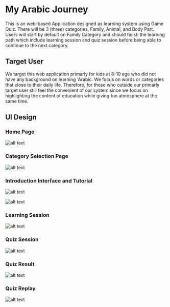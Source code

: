 # My Arabic Journey

This is an web-based Application designed as learning system using Game Quiz. There will be 3 (three) categories, Family, Animal, and Body Part. Users will start
by default on Family Category and should finish the learning path which include learning session and quiz session before being able to continue to the next
category. 

## Target User

We target this web application primarly for kids at 8-10 age who did not have any background on learning 'Arabic. We focus on words or categories that close to 
their daily life. Therefore, for those who outside our primarly target user still feel the convenient of our system since we focus on highlighting the content 
of education while giving fun atmosphere at the same time.

## UI Design

### Home Page
![alt text](https://github.com/Pieter-T-211401015/ArabicJourney/blob/df5b98886199ef427f83b176263b4bdaffbfe2ff/Screenshot%20UI/Screenshot%20(1).png)

### Category Selection Page
![alt text](https://github.com/Pieter-T-211401015/ArabicJourney/blob/df5b98886199ef427f83b176263b4bdaffbfe2ff/Screenshot%20UI/Screenshot%20(2).png)

### Introduction Interface and Tutorial
![alt text](https://github.com/Pieter-T-211401015/ArabicJourney/blob/df5b98886199ef427f83b176263b4bdaffbfe2ff/Screenshot%20UI/Screenshot%20(3).png)

![alt text](https://github.com/Pieter-T-211401015/ArabicJourney/blob/df5b98886199ef427f83b176263b4bdaffbfe2ff/Screenshot%20UI/Screenshot%20(4).png)

### Learning Session
![alt text](https://github.com/Pieter-T-211401015/ArabicJourney/blob/df5b98886199ef427f83b176263b4bdaffbfe2ff/Screenshot%20UI/Screenshot%20(5).png)

### Quiz Session
![alt text](https://github.com/Pieter-T-211401015/ArabicJourney/blob/df5b98886199ef427f83b176263b4bdaffbfe2ff/Screenshot%20UI/Screenshot%20(6).png)

### Quiz Result
![alt text](https://github.com/Pieter-T-211401015/ArabicJourney/blob/df5b98886199ef427f83b176263b4bdaffbfe2ff/Screenshot%20UI/Screenshot%20(7).png)

### Quiz Replay
![alt text](https://github.com/Pieter-T-211401015/ArabicJourney/blob/df5b98886199ef427f83b176263b4bdaffbfe2ff/Screenshot%20UI/Screenshot%20(8).png)

